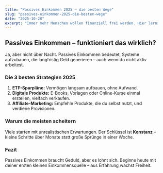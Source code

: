 ```yaml
---
title: "Passives Einkommen 2025 – die besten Wege"
slug: "passives-einkommen-2025-die-besten-wege"
date: "2025-10-28"
excerpt: "Immer mehr Menschen wollen finanziell frei werden. Hier lernst du, welche Strategien 2025 funktionieren – realistisch und ohne falsche Versprechen."
---
```


## Passives Einkommen – funktioniert das wirklich?

Ja, aber nicht über Nacht. Passives Einkommen bedeutet, Systeme aufzubauen, die langfristig Geld generieren – auch wenn du nicht aktiv arbeitest.

### Die 3 besten Strategien 2025
1. **ETF-Sparpläne:** Vermögen langsam aufbauen, ohne Aufwand.  
2. **Digitale Produkte:** E-Books, Vorlagen oder Online-Kurse einmal erstellen, vielfach verkaufen.  
3. **Affiliate-Marketing:** Empfehle Produkte, die du selbst nutzt, und verdiene Provisionen.

### Warum die meisten scheitern
Viele starten mit unrealistischen Erwartungen. Der Schlüssel ist **Konstanz** – kleine Schritte über Monate statt große Sprünge in einer Woche.

### Fazit
Passives Einkommen braucht Geduld, aber es lohnt sich. Beginne heute mit deiner ersten kleinen Einkommensquelle – aus Erfahrung wächst Freiheit.
